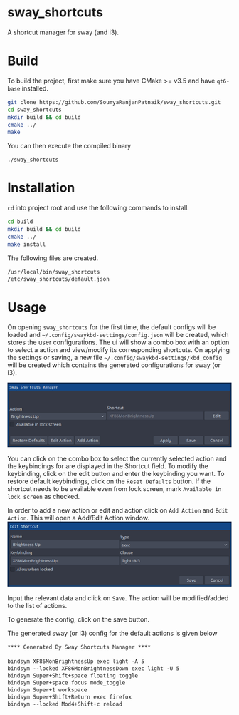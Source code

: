 # sway_shortcuts

A shortcut manager for sway (and i3).

# Build

To build the project, first make sure you have CMake >= v3.5 and have `qt6-base` installed.

```bash
git clone https://github.com/SoumyaRanjanPatnaik/sway_shortcuts.git
cd sway_shortcuts
mkdir build && cd build
cmake ../
make
```

You can then execute the compiled binary

```
./sway_shortcuts
```

# Installation

`cd` into project root and use the following commands to install.

```bash
cd build
mkdir build && cd build
cmake ../
make install
```

The following files are created.

```
/usr/local/bin/sway_shortcuts
/etc/sway_shortcuts/default.json
```

# Usage

On opening `sway_shortcuts` for the first time, the default configs will be loaded and `~/.config/swaykbd-settings/config.json` will be created, which stores the user configurations. The ui will show a combo box with an option to select a action and view/modify its corresponding shortcuts. On applying the settings or saving, a new file `~/.config/swaykbd-settings/kbd_config` will be created which contains the generated configurations for sway (or i3).

![Sway Shortcuts Manaager](./img/main.png)

You can click on the combo box to select the currently selected action and the keybindings for are displayed in the Shortcut field. To modify the keybinding, click on the edit button and enter the keybinding you want. To restore default keybindings, click on the `Reset Defaults` button. If the shortcut needs to be available even from lock screen, mark `Available in lock screen` as checked.

In order to add a new action or edit and action click on `Add Action` and `Edit Action`. This will open a Add/Edit Action window.
![Add/Edit Action](./img/edit.png)

Input the relevant data and click on `Save`. The action will be modified/added to the list of actions.

To generate the config, click on the save button.

The generated sway (or i3) config for the default actions is given below

```
**** Generated By Sway Shortcuts Manager ****

bindsym XF86MonBrightnessUp exec light -A 5
bindsym --locked XF86MonBrightnessDown exec light -U 5
bindsym Super+Shift+space floating toggle
bindsym Super+space focus mode_toggle
bindsym Super+1 workspace
bindsym Super+Shift+Return exec firefox
bindsym --locked Mod4+Shift+c reload
```